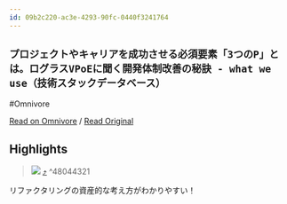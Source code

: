 ```yaml
---
id: 09b2c220-ac3e-4293-90fc-0440f3241764
---
```


## `プロジェクトやキャリアを成功させる必須要素「3つのP」とは。ログラスVPoEに聞く開発体制改善の秘訣 - what we use（技術スタックデータベース）`
#Omnivore

[Read on Omnivore](https://omnivore.app/me/3-p-v-po-e-what-we-use-1922da2b0dd) / [Read Original](https://whatweuse.dev/article/itohiro73)


## Highlights

> ![](https://proxy-prod.omnivore-image-cache.app/900x450,scjEkvBNI6SiqlJ3o2HyFsDgfTdyxsNxlVKpijOaqC9U/https://whatweuse.dev/_next/image?url=https%3A%2F%2Fimages.microcms-assets.io%2Fassets%2Fa305d34415d64c7cb069450481b6130c%2Fcc2a73413c3f4199b8a0de8182949506%2Fimage3.jpg%3Fw%3D1600%26h%3D900%26fm%3Dwebp&w=1920&q=75) [⤴️](https://omnivore.app/me/3-p-v-po-e-what-we-use-1922da2b0dd#48044321-b8a5-4466-8782-91d82740539c)  ^48044321

リファクタリングの資産的な考え方がわかりやすい！

